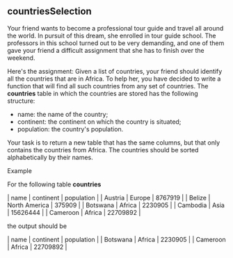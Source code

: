 ## countriesSelection

Your friend wants to become a professional tour guide and travel all around the world. In pursuit of this dream, she enrolled in tour guide school. The professors in this school turned out to be very demanding, and one of them gave your friend a difficult assignment that she has to finish over the weekend.

Here's the assignment: Given a list of countries, your friend should identify all the countries that are in Africa. To help her, you have decided to write a function that will find all such countries from any set of countries. The **countries** table in which the countries are stored has the following structure:

- name: the name of the country;
- continent: the continent on which the country is situated;
- population: the country's population.

Your task is to return a new table that has the same columns, but that only contains the countries from Africa. The countries should be sorted alphabetically by their names.

Example

For the following table **countries**

| name | continent | population |
| Austria | Europe | 8767919 |
| Belize | North America | 375909 |
| Botswana | Africa | 2230905 |
| Cambodia | Asia | 15626444 |
| Cameroon | Africa | 22709892 |

the output should be

| name | continent | population |
| Botswana | Africa | 2230905 |
| Cameroon | Africa | 22709892 |
